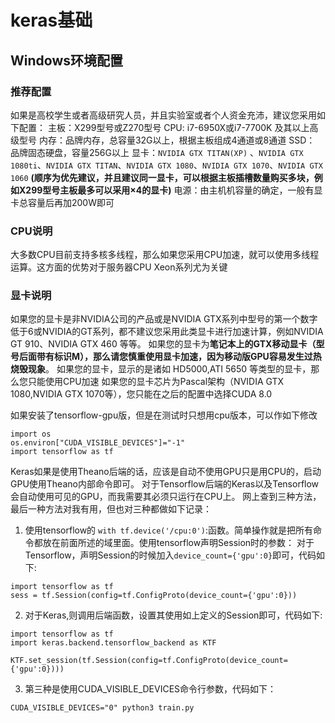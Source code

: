 # keras基础

## Windows环境配置
### 推荐配置
如果是高校学生或者高级研究人员，并且实验室或者个人资金充沛，建议您采用如下配置：
主板：X299型号或Z270型号
CPU: i7-6950X或i7-7700K 及其以上高级型号
内存：品牌内存，总容量32G以上，根据主板组成4通道或8通道
SSD： 品牌固态硬盘，容量256G以上
显卡：`NVIDIA GTX TITAN(XP)` 、`NVIDIA GTX 1080ti`、`NVIDIA GTX TITAN`、`NVIDIA GTX 1080`、`NVIDIA GTX 1070`、`NVIDIA GTX 1060` **(顺序为优先建议，并且建议同一显卡，可以根据主板插槽数量购买多块，例如X299型号主板最多可以采用×4的显卡)**
电源：由主机机容量的确定，一般有显卡总容量后再加200W即可

### CPU说明
大多数CPU目前支持多核多线程，那么如果您采用CPU加速，就可以使用多线程运算。这方面的优势对于服务器CPU Xeon系列尤为关键
### 显卡说明
如果您的显卡是非NVIDIA公司的产品或是NVIDIA GTX系列中型号的第一个数字低于6或NVIDIA的GT系列，都不建议您采用此类显卡进行加速计算，例如NVIDIA GT 910、NVIDIA GTX 460 等等。
如果您的显卡为**笔记本上的GTX移动显卡（型号后面带有标识M），那么请您慎重使用显卡加速，因为移动版GPU容易发生过热烧毁现象**。
如果您的显卡，显示的是诸如 HD5000,ATI 5650 等类型的显卡，那么您只能使用CPU加速
如果您的显卡芯片为Pascal架构（NVIDIA GTX 1080,NVIDIA GTX 1070等），您只能在之后的配置中选择CUDA 8.0

如果安装了tensorflow-gpu版，但是在测试时只想用cpu版本，可以作如下修改
```
import os
os.environ["CUDA_VISIBLE_DEVICES"]="-1"    
import tensorflow as tf
```

Keras如果是使用Theano后端的话，应该是自动不使用GPU只是用CPU的，启动GPU使用Theano内部命令即可。 
对于Tensorflow后端的Keras以及Tensorflow会自动使用可见的GPU，而我需要其必须只运行在CPU上。
网上查到三种方法，最后一种方法对我有用，但也对三种都做如下记录：
1. 使用tensorflow的 `with tf.device('/cpu:0')`:函数。简单操作就是把所有命令都放在前面所述的域里面。使用tensorflow声明Session时的参数： 对于Tensorflow，声明Session的时候加入`device_count={'gpu':0}`即可，代码如下:
```
import tensorflow as tf  
sess = tf.Session(config=tf.ConfigProto(device_count={'gpu':0}))
```

2. 对于Keras,则调用后端函数，设置其使用如上定义的Session即可，代码如下:

```
import tensorflow as tf
import keras.backend.tensorflow_backend as KTF
 
KTF.set_session(tf.Session(config=tf.ConfigProto(device_count={'gpu':0})))
```

3. 第三种是使用CUDA_VISIBLE_DEVICES命令行参数，代码如下：
```
CUDA_VISIBLE_DEVICES="0" python3 train.py
```